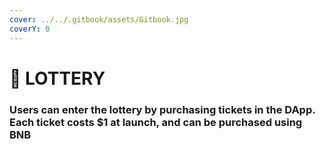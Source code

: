 ```yaml
---
cover: ../../.gitbook/assets/Gitbook.jpg
coverY: 0
---
```


# 🕎 LOTTERY

### Users can enter the lottery by purchasing tickets in the DApp. Each ticket costs $1 at launch, and can be purchased using BNB
